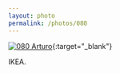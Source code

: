 ```yaml
---
layout: photo
permalink: /photos/080
---
```


[![080 Arturo](https://c2.staticflickr.com/6/5797/20694111823_036f7b69f9_c.jpg)](https://www.flickr.com/photos/131440297@N08/20694111823/){:target="_blank"}

IKEA.
